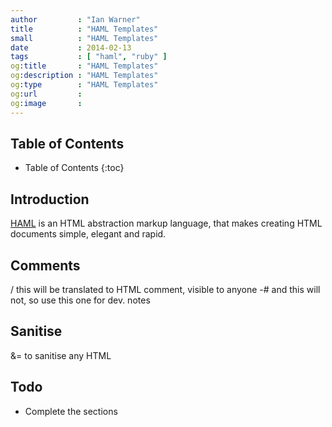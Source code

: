 ```yaml
---
author         : "Ian Warner"
title          : "HAML Templates"
small          : "HAML Templates"
date           : 2014-02-13
tags           : [ "haml", "ruby" ]
og:title       : "HAML Templates"
og:description : "HAML Templates"
og:type        : "HAML Templates"
og:url         :
og:image       :
---
```


## Table of Contents
* Table of Contents
{:toc}

## Introduction
[HAML][] is an HTML abstraction markup language, that makes creating HTML documents
simple, elegant and rapid.

## Comments
/ this will be translated to HTML comment, visible to anyone
-# and this will not, so use this one for dev. notes

## Sanitise
&= to sanitise any HTML

## Todo
* Complete the sections

[HAML]:http://haml.info/